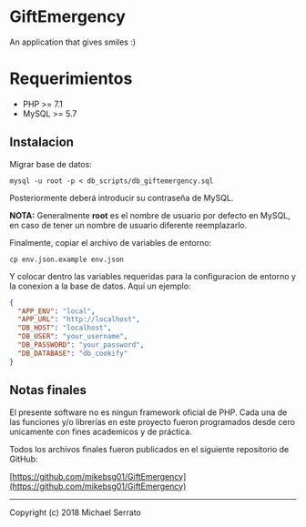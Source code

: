 # GiftEmergency
An application that gives smiles :)

# Requerimientos
- PHP >= 7.1
- MySQL >= 5.7

## Instalacion

Migrar base de datos:

    mysql -u root -p < db_scripts/db_giftemergency.sql
    
 Posteriormente deberá introducir su contraseña de MySQL.
 
**NOTA:** Generalmente **root** es el nombre de usuario por defecto en MySQL, en caso de tener un nombre de usuario diferente reemplazarlo. 

Finalmente, copiar el archivo de variables de entorno:

    cp env.json.example env.json

Y colocar dentro las variables requeridas para la configuracion de entorno y la conexion a la base de datos. Aquí un ejemplo:

```json
{
  "APP_ENV": "local",
  "APP_URL": "http://localhost",
  "DB_HOST": "localhost",
  "DB_USER": "your_username",
  "DB_PASSWORD": "your_password",
  "DB_DATABASE": "db_cookify"
}
```

## Notas finales

El presente software no es ningun framework oficial de PHP. Cada una de las funciones y/o librerías en este proyecto fueron programados desde cero unicamente con fines academicos y de práctica.

Todos los archivos finales fueron publicados en el siguiente repositorio de GitHub:

[https://github.com/mikebsg01/GiftEmergency](https://github.com/mikebsg01/GiftEmergency)

---
Copyright (c) 2018 Michael Serrato
